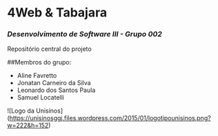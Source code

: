 # 4Web & Tabajara
### *Desenvolvimento de Software III - Grupo 002*

Repositório central do projeto

##Membros do grupo:
* Aline Favretto
* Jonatan Carneiro da Silva
* Leonardo dos Santos Paula
* Samuel Locatelli

![Logo da Unisinos]
(https://unisinosggj.files.wordpress.com/2015/01/logotipounisinos.png?w=222&h=152)
